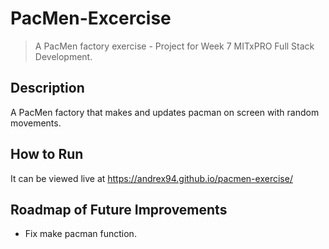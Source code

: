 # PacMen-Excercise

> A PacMen factory exercise - Project for Week 7 MITxPRO Full Stack Development.

## Description

A PacMen factory that makes and updates pacman on screen with random movements.

## How to Run

It can be viewed live at https://andrex94.github.io/pacmen-exercise/

## Roadmap of Future Improvements

- Fix make pacman function.
